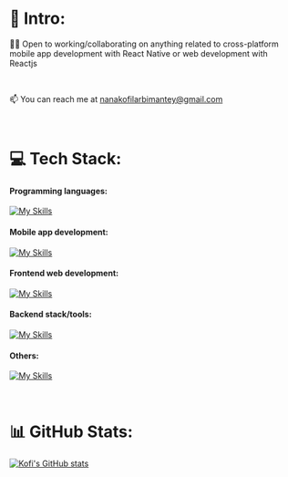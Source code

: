 # 💫 Intro:
 👨‍💻 Open to working/collaborating on anything related to cross-platform mobile app development with React Native or web development with Reactjs
 
 <br>

 📫 You can reach me at nanakofilarbimantey@gmail.com 
 
<br>


# 💻 Tech Stack:
<h4 align="left">Programming languages:</h4>

[![My Skills](https://skillicons.dev/icons?i=javascript,typescript,cs)](https://skillicons.dev)

<h4 align="left">Mobile app development:</h4>

[![My Skills](https://skillicons.dev/icons?i=react)](https://skillicons.dev)

<h4 align="left">Frontend web development:</h4>

[![My Skills](https://skillicons.dev/icons?i=html,css,react,sass,tailwind,bootstrap,mui,redux,nextjs)](https://skillicons.dev)

<h4 align="left">Backend stack/tools:</h4>

[![My Skills](https://skillicons.dev/icons?i=nodejs,express,mongodb,mysql,postgres,apollo,graphql,prisma,firebase)](https://skillicons.dev)   
  
<h4 align="left">Others:</h4>

[![My Skills](https://skillicons.dev/icons?i=git,bash,figma,netlify,vercel)](https://skillicons.dev)

<br>


# 📊 GitHub Stats:
[![Kofi's GitHub stats](https://github-readme-stats.vercel.app/api?username=nklmantey&show_icons=true&theme=radical)](https://github.com/anuraghazra/github-readme-stats)<br/>
